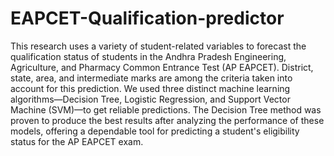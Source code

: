 # EAPCET-Qualification-predictor
This research uses a variety of student-related variables to forecast the qualification status of students in the Andhra Pradesh Engineering, Agriculture, and Pharmacy Common Entrance Test (AP EAPCET). District, state, area, and intermediate marks are among the criteria taken into account for this prediction. We used three distinct machine learning algorithms—Decision Tree, Logistic Regression, and Support Vector Machine (SVM)—to get reliable predictions. The Decision Tree method was proven to produce the best results after analyzing the performance of these models, offering a dependable tool for predicting a student's eligibility status for the AP EAPCET exam.
